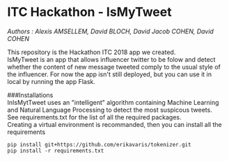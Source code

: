 # ITC Hackathon - IsMyTweet



*Authors : Alexis AMSELLEM, David BLOCH, David Jacob COHEN, David COHEN*

This repository is the Hackathon ITC 2018 app we created.  
IsMyTweet is an app that allows influencer twitter to be folow and detect whether the content of new message tweeted comply to the usual style of the influencer.
For now the app isn't still deployed, but you can use it in local by running the app Flask.  
 

###Installations   
InIsMytTweet uses an "intelligent" algorithm containing  Machine Learning and Natural Language Processing to detect the most suspicous tweets.  
See requirements.txt for the list of all the required packages.  
Creating a virtual environment is recommanded, then you can install all the requirements  
```
pip install git+https://github.com/erikavaris/tokenizer.git  
pip install -r requirements.txt
```
